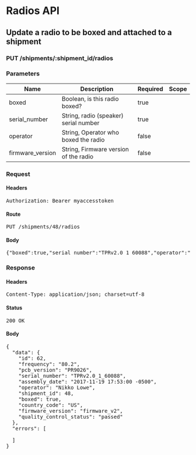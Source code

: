 # Radios API

## Update a radio to be boxed and attached to a shipment

### PUT /shipments/:shipment_id/radios

### Parameters

| Name | Description | Required | Scope |
|------|-------------|----------|-------|
| boxed | Boolean, is this radio boxed? | true |  |
| serial_number | String, radio (speaker) serial number | true |  |
| operator | String, Operator who boxed the radio | false |  |
| firmware_version | String, Firmware version of the radio | false |  |

### Request

#### Headers

<pre>Authorization: Bearer myaccesstoken</pre>

#### Route

<pre>PUT /shipments/48/radios</pre>

#### Body

<pre>{"boxed":true,"serial_number":"TPRv2.0_1_60088","operator":"Nikko Lowe","firmware_version":"firmware_v2"}</pre>

### Response

#### Headers

<pre>Content-Type: application/json; charset=utf-8</pre>

#### Status

<pre>200 OK</pre>

#### Body

<pre>{
  "data": {
    "id": 62,
    "frequency": "80.2",
    "pcb_version": "PR9026",
    "serial_number": "TPRv2.0_1_60088",
    "assembly_date": "2017-11-19 17:53:00 -0500",
    "operator": "Nikko Lowe",
    "shipment_id": 48,
    "boxed": true,
    "country_code": "US",
    "firmware_version": "firmware_v2",
    "quality_control_status": "passed"
  },
  "errors": [

  ]
}</pre>
